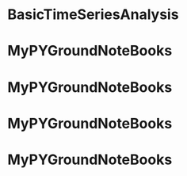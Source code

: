 # BasicTimeSeriesAnalysis
# MyPYGroundNoteBooks
# MyPYGroundNoteBooks
# MyPYGroundNoteBooks
# MyPYGroundNoteBooks
